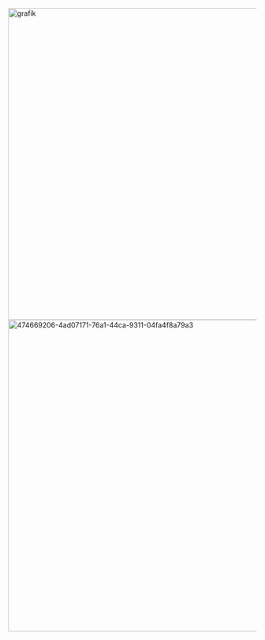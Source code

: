 <img width="802" height="632" alt="grafik" src="https://github.com/user-attachments/assets/ae714016-79a3-489d-9dcf-da8ad405ba46" />
<img width="802" height="632" alt="474669206-4ad07171-76a1-44ca-9311-04fa4f8a79a3" src="https://github.com/user-attachments/assets/bf1d0a68-5362-4633-a59d-edebfc4508da" />
